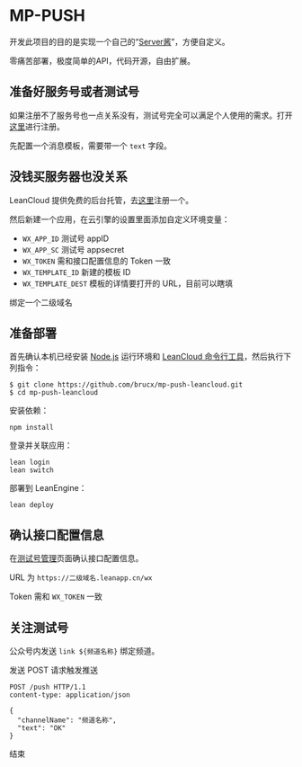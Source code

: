 # MP-PUSH

开发此项目的目的是实现一个自己的“[Server酱](http://sc.ftqq.com/)”，方便自定义。

零痛苦部署，极度简单的API，代码开源，自由扩展。

## 准备好服务号或者测试号

如果注册不了服务号也一点关系没有，测试号完全可以满足个人使用的需求。打开[这里](https://mp.weixin.qq.com/debug/cgi-bin/sandbox?t=sandbox/login)进行注册。

先配置一个消息模板，需要带一个 `text` 字段。

## 没钱买服务器也没关系

LeanCloud 提供免费的后台托管，去[这里](https://leancloud.cn/dashboard/login.html#/signin)注册一个。

然后新建一个应用，在云引擎的设置里面添加自定义环境变量：

- `WX_APP_ID` 测试号 appID
- `WX_APP_SC` 测试号 appsecret
- `WX_TOKEN` 需和接口配置信息的 Token 一致
- `WX_TEMPLATE_ID` 新建的模板 ID
- `WX_TEMPLATE_DEST` 模板的详情要打开的 URL，目前可以瞎填

绑定一个二级域名

## 准备部署

首先确认本机已经安装 [Node.js](http://nodejs.org/) 运行环境和 [LeanCloud 命令行工具](https://leancloud.cn/docs/leanengine_cli.html)，然后执行下列指令：

```
$ git clone https://github.com/brucx/mp-push-leancloud.git
$ cd mp-push-leancloud
```

安装依赖：

```
npm install
```

登录并关联应用：

```
lean login
lean switch
```

部署到 LeanEngine：

```
lean deploy
```

## 确认接口配置信息

在[测试号管理](https://mp.weixin.qq.com/debug/cgi-bin/sandboxinfo?action=showinfo&t=sandbox/index)页面确认接口配置信息。

URL 为 `https://二级域名.leanapp.cn/wx`

Token 需和 `WX_TOKEN` 一致

## 关注测试号

公众号内发送 `link ${频道名称}` 绑定频道。

发送 POST 请求触发推送

```
POST /push HTTP/1.1
content-type: application/json

{
  "channelName": "频道名称",
  "text": "OK"
}
```

结束
